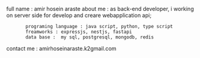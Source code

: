 full name : amir hosein araste
about me : 
          as back-end developer, i working on server side for develop and creare webapplication api;

           programing language : java script, python, type script
           freamworks : expressjs, nestjs, fastapi
           data base :  my sql, postgresql, mongodb, redis

contact me : amirhoseinaraste.k2gmail.com
